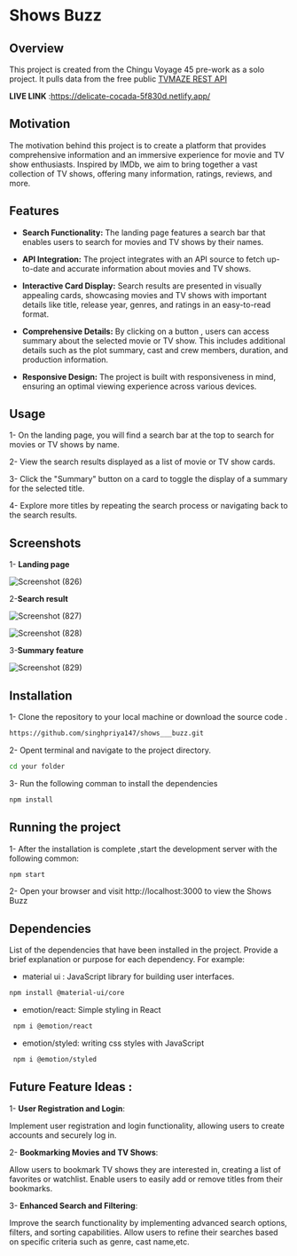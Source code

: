 # Shows Buzz
## Overview
This project is created from the Chingu Voyage 45 pre-work as a solo project. It pulls data from the free public <a href="https://www.tvmaze.com/api">TVMAZE REST API</a>

**LIVE LINK** :<a href="https://delicate-cocada-5f830d.netlify.app/">https://delicate-cocada-5f830d.netlify.app/</a>
## Motivation 
The motivation behind this project is to create a platform that provides comprehensive information and an immersive experience for movie and TV show enthusiasts. Inspired by IMDb, we aim to bring together a vast collection of TV shows, offering many information, ratings, reviews, and more.
## Features
 * **Search Functionality:** The landing page features a search bar that enables users to search for movies and TV shows by their names.

* **API Integration:** The project integrates with an API source to fetch up-to-date and accurate information about movies and TV shows.

* **Interactive Card Display:**     Search results are presented in visually appealing cards, showcasing movies and TV shows with  important details like title, release year, genres, and ratings in an easy-to-read format.

* **Comprehensive Details:** By clicking on a button , users can access summary about the selected movie or TV show. This includes additional details such as the plot summary, cast and crew members, duration, and production information.

* **Responsive Design:** The project is built with responsiveness in mind, ensuring an optimal viewing experience across various devices.
 
## Usage
1- On the landing page, you will find a search bar at the top to search for movies or TV shows by name.

2- View the search results displayed as a list of movie or TV show cards.

3- Click the "Summary" button on a card to toggle the display of a summary for the selected title.

4- Explore more titles by repeating the search process or navigating back to the search results.

## Screenshots
1- **Landing page**

![Screenshot (826)](https://github.com/singhpriya147/shows___buzz/assets/72970648/e81a3957-f76b-4b91-af6f-2dea6be721b5)

2-**Search result**

![Screenshot (827)](https://github.com/singhpriya147/shows___buzz/assets/72970648/7962c133-5c76-4589-a612-c534d81b11ee)

![Screenshot (828)](https://github.com/singhpriya147/shows___buzz/assets/72970648/60ffd24a-60ae-4e40-b7c6-37a12c03a824)

3-**Summary feature**

![Screenshot (829)](https://github.com/singhpriya147/shows___buzz/assets/72970648/17a8ed75-6e5b-4d68-b45a-a7c2ee1b1061)


## Installation 

1- Clone the repository to your local machine or download the source code .

```bash
https://github.com/singhpriya147/shows___buzz.git
```

2- Opent terminal and navigate to the project directory.

```bash
cd your folder
```
3- Run the following comman to install the dependencies

```bash
npm install
```
## Running the project 

1- After the installation is complete ,start the development server with the following common:
```bash
npm start
```

2- Open your browser and visit http://localhost:3000 to view the Shows Buzz



## Dependencies 
List  of the  dependencies that have been installed in the project. Provide a brief explanation or purpose for each dependency. For example:

* material ui : JavaScript library for building user interfaces.
```bash
npm install @material-ui/core

```
* emotion/react: Simple styling in React 
```bash
 npm i @emotion/react
```
* emotion/styled: writing css styles with JavaScript
```bash
 npm i @emotion/styled
```

## Future Feature Ideas :
1- **User Registration and Login**:

Implement user registration and login functionality, allowing users to create accounts and securely log in.
    
2- **Bookmarking Movies and TV Shows**:

 Allow users to bookmark  TV shows they are interested in, creating a list of favorites or watchlist.
 Enable users to easily add or remove titles from their bookmarks.
 
3- **Enhanced Search and Filtering**:

 Improve the search functionality by implementing advanced search options, filters, and sorting capabilities.
 Allow users to refine their searches based on specific criteria such as genre, cast name,etc.

